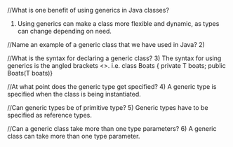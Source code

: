 

//What is one benefit of using generics in Java classes?
1)  Using generics can make a class more flexible and dynamic, as types can change depending on need.

//Name an example of a generic class that we have used in Java?
2)  

//What is the syntax for declaring a generic class?
3)  The syntax for using generics is the angled brackets <>.
    i.e. class Boats <T> { private T boats; public Boats(T boats)}

//At what point does the generic type get specified?
4)  A generic type is specified when the class is being instantiated.

//Can generic types be of primitive type?
5)  Generic types have to be specified as reference types.

//Can a generic class take more than one type parameters?
6)  A generic class can take more than one type parameter.
